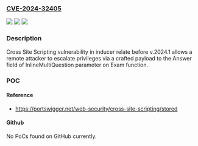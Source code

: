 ### [CVE-2024-32405](https://cve.mitre.org/cgi-bin/cvename.cgi?name=CVE-2024-32405)
![](https://img.shields.io/static/v1?label=Product&message=n%2Fa&color=blue)
![](https://img.shields.io/static/v1?label=Version&message=n%2Fa&color=blue)
![](https://img.shields.io/static/v1?label=Vulnerability&message=n%2Fa&color=brighgreen)

### Description

Cross Site Scripting vulnerability in inducer relate before v.2024.1 allows a remote attacker to escalate privileges via a crafted payload to the Answer field of InlineMultiQuestion parameter on Exam function.

### POC

#### Reference
- https://portswigger.net/web-security/cross-site-scripting/stored

#### Github
No PoCs found on GitHub currently.

